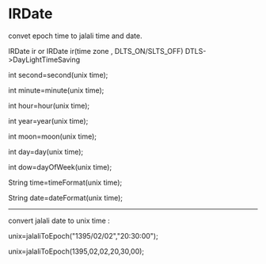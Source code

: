 # IRDate
convet epoch time to jalali time and date.

IRDate ir   or  IRDate ir(time zone , DLTS_ON/SLTS_OFF) DTLS->DayLightTimeSaving

int second=second(unix time); 

int minute=minute(unix time); 

int hour=hour(unix time); 

int year=year(unix time); 

int moon=moon(unix time); 

int day=day(unix time); 

int dow=dayOfWeek(unix time);


String time=timeFormat(unix time);

String date=dateFormat(unix time);

-------------------------------------------------------
convert jalali date to unix time :

unix=jalaliToEpoch("1395/02/02","20:30:00");

unix=jalaliToEpoch(1395,02,02,20,30,00);
